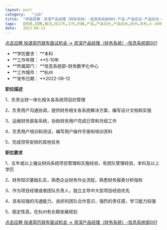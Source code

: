 ```yaml
---
layout:	post
category:	"job"
title:	"网易招聘：资深产品经理（财务系统）-信息系统部001-产品-产品综合-产品综合-杭州本科5-10年"
tags:	[网易,招聘,面试,找工作,工作,内推,产品,产品综合,产品综合,杭州,本科,5-10年]
date:	2022-08-12
---
```


[点击应聘 投递简历就有面试机会 ->  资深产品经理（财务系统）-信息系统部001](http://mobile.bole.netease.com/bole/boleDetail?id=40638&employeeId=346f03c3cda5f04c&key=all)



- **学历要求： **本科
- **工作年限： **5-10年
- **所属部门： **信息系统部-财务数字化中心
- **工作城市： **杭州
- **发布日期： **2022-08-12



**职位描述**

1、负责业财一体化相关各系统项目的管理

2、负责用户沟通协调，提供财务相关各系统解决方案，编写设计文档和实施

3、运维财务部各系统，协助财务用户完成日常和月结工作

4、负责用户培训和测试，编写用户操作手册和培训资料

5、完成领导安排的其他任务



**职位要求**

1、五年或以上偏业财向系统项目管理和实施经验，有团队管理经验，本科及以上学历

2、财务知识基础扎实，熟悉企业财务作业流程，熟悉财务报表分析指标

3、作为项目经理或者团队负责人，独立主导中大型项目经验优先

4、具有较强的沟通能力、良好的团队合作意识，强烈的责任感，学习能力较强

5、稳定性高，在杭州有长期发展规划





[点击应聘 投递简历就有面试机会 ->  资深产品经理（财务系统）-信息系统部001](http://mobile.bole.netease.com/bole/boleDetail?id=40638&employeeId=346f03c3cda5f04c&key=all)